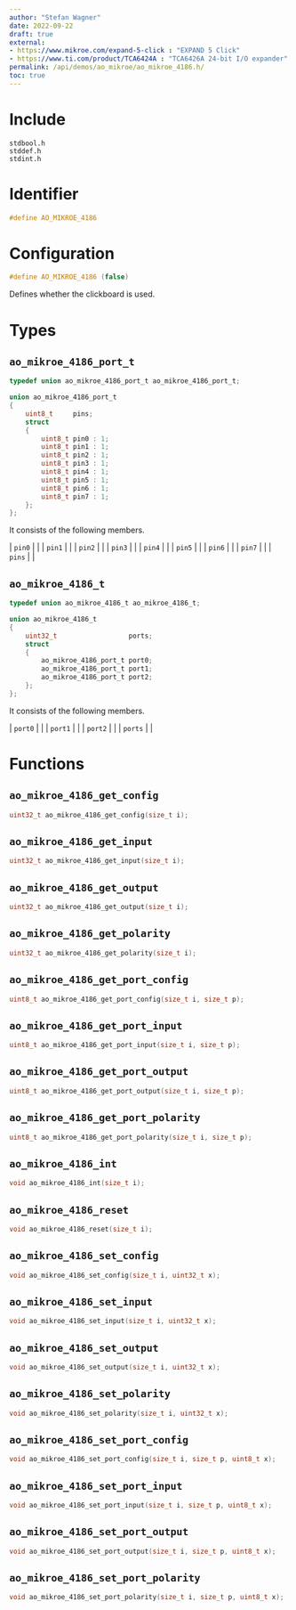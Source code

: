 ```yaml
---
author: "Stefan Wagner"
date: 2022-09-22
draft: true
external:
- https://www.mikroe.com/expand-5-click : "EXPAND 5 Click"
- https://www.ti.com/product/TCA6424A : "TCA6426A 24-bit I/O expander"
permalink: /api/demos/ao_mikroe/ao_mikroe_4186.h/
toc: true
---
```


# Include

`stdbool.h` <br/>
`stddef.h` <br/>
`stdint.h`

# Identifier

```c
#define AO_MIKROE_4186
```

# Configuration

```c
#define AO_MIKROE_4186 (false)
```

Defines whether the clickboard is used.

# Types

## `ao_mikroe_4186_port_t`

```c
typedef union ao_mikroe_4186_port_t ao_mikroe_4186_port_t;
```

```c
union ao_mikroe_4186_port_t
{
    uint8_t     pins;
    struct
    {
        uint8_t pin0 : 1;
        uint8_t pin1 : 1;
        uint8_t pin2 : 1;
        uint8_t pin3 : 1;
        uint8_t pin4 : 1;
        uint8_t pin5 : 1;
        uint8_t pin6 : 1;
        uint8_t pin7 : 1;
    };
};
```

It consists of the following members.

| `pin0` | |
| `pin1` | |
| `pin2` | |
| `pin3` | |
| `pin4` | |
| `pin5` | |
| `pin6` | |
| `pin7` | |
| `pins` | |

## `ao_mikroe_4186_t`

```c
typedef union ao_mikroe_4186_t ao_mikroe_4186_t;
```

```c
union ao_mikroe_4186_t
{
    uint32_t                  ports;
    struct
    {
        ao_mikroe_4186_port_t port0;
        ao_mikroe_4186_port_t port1;
        ao_mikroe_4186_port_t port2;
    };
};
```

It consists of the following members.

| `port0` | |
| `port1` | |
| `port2` | |
| `ports` | |

# Functions

## `ao_mikroe_4186_get_config`

```c
uint32_t ao_mikroe_4186_get_config(size_t i);
```

## `ao_mikroe_4186_get_input`

```c
uint32_t ao_mikroe_4186_get_input(size_t i);
```

## `ao_mikroe_4186_get_output`

```c
uint32_t ao_mikroe_4186_get_output(size_t i);
```

## `ao_mikroe_4186_get_polarity`

```c
uint32_t ao_mikroe_4186_get_polarity(size_t i);
```

## `ao_mikroe_4186_get_port_config`

```c
uint8_t ao_mikroe_4186_get_port_config(size_t i, size_t p);
```

## `ao_mikroe_4186_get_port_input`

```c
uint8_t ao_mikroe_4186_get_port_input(size_t i, size_t p);
```

## `ao_mikroe_4186_get_port_output`

```c
uint8_t ao_mikroe_4186_get_port_output(size_t i, size_t p);
```

## `ao_mikroe_4186_get_port_polarity`

```c
uint8_t ao_mikroe_4186_get_port_polarity(size_t i, size_t p);
```

## `ao_mikroe_4186_int`

```c
void ao_mikroe_4186_int(size_t i);
```

## `ao_mikroe_4186_reset`

```c
void ao_mikroe_4186_reset(size_t i);
```

## `ao_mikroe_4186_set_config`

```c
void ao_mikroe_4186_set_config(size_t i, uint32_t x);
```

## `ao_mikroe_4186_set_input`

```c
void ao_mikroe_4186_set_input(size_t i, uint32_t x);
```

## `ao_mikroe_4186_set_output`

```c
void ao_mikroe_4186_set_output(size_t i, uint32_t x);
```

## `ao_mikroe_4186_set_polarity`

```c
void ao_mikroe_4186_set_polarity(size_t i, uint32_t x);
```

## `ao_mikroe_4186_set_port_config`

```c
void ao_mikroe_4186_set_port_config(size_t i, size_t p, uint8_t x);
```

## `ao_mikroe_4186_set_port_input`

```c
void ao_mikroe_4186_set_port_input(size_t i, size_t p, uint8_t x);
```

## `ao_mikroe_4186_set_port_output`

```c
void ao_mikroe_4186_set_port_output(size_t i, size_t p, uint8_t x);
```

## `ao_mikroe_4186_set_port_polarity`

```c
void ao_mikroe_4186_set_port_polarity(size_t i, size_t p, uint8_t x);
```
